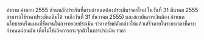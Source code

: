 คำถาม
คำตอบ
2555 ส่วนหลักประกันที่ครบกำหนดต้องประเมินราคาใหม่
ในวันที่ 31 มีนาคม 2555 สามารถใช้ราคาประเมินเดิมได้
จนถึงวันที่ 31 ธันวาคม 2555) และสถาบันการเงินต้อง
ก่าหนดนโยบายหรือแผนที่ชัดเจนในการทยอยประเมิน
ราคาทรัพย์ดังกล่าวให้แล้วเสร็จภายในระยะเวลาที่ครบ
กําหนดผ่อนผัน เพื่อไม่ให้เกิดการกระจุกตัวในการประเมิน
ราคา

